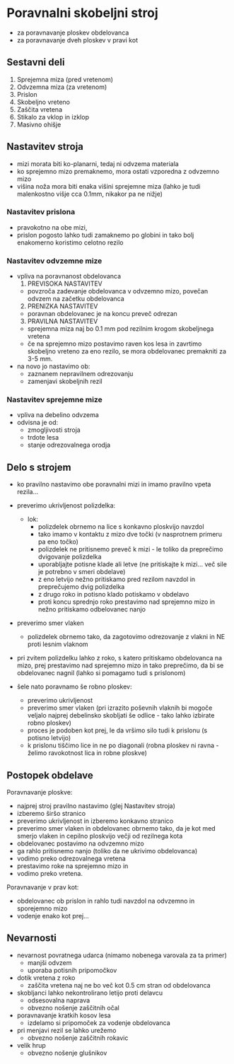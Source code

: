 # Poravnalni skobeljni stroj

- za poravnavanje ploskev obdelovanca
- za poravnavanje dveh ploskev v pravi kot

## Sestavni deli

1. Sprejemna miza (pred vretenom)
2. Odvzemna miza (za vretenom)
3. Prislon
4. Skobeljno vreteno
5. Zaščita vretena
6. Stikalo za vklop in izklop
7. Masivno ohišje

## Nastavitev stroja

- mizi morata biti ko-planarni, tedaj ni odvzema materiala
- ko sprejemno mizo premaknemo, mora ostati vzporedna z odvzemno mizo
- višina noža mora biti enaka višini sprejemne miza (lahko je tudi malenkostno višje cca 0.1mm, nikakor pa ne nižje)

### Nastavitev prislona

- pravokotno na obe mizi,
- prislon pogosto lahko tudi zamaknemo po globini in tako bolj enakomerno koristimo celotno rezilo

### Nastavitev odvzemne mize

- vpliva na poravnanost obdelovanca
  1. PREVISOKA NASTAVITEV
    - povzroča zadevanje obdelovanca v odvzemno mizo, povečan odvzem na začetku obdelovanca
  2. PRENIZKA NASTAVITEV
    - poravnan obdelovanec je na koncu preveč odrezan
  3. PRAVILNA NASTAVITEV
    - sprejemna miza naj bo 0.1 mm pod rezilnim krogom skobeljnega vretena
    - če na sprejemno mizo postavimo raven kos lesa in zavrtimo skobeljno vreteno za eno rezilo, se mora obdelovanec premakniti za 3-5 mm.
- na novo jo nastavimo ob:
  - zaznanem nepravilnem odrezovanju
  - zamenjavi skobeljnih rezil

### Nastavitev sprejemne mize

- vpliva na debelino odvzema
- odvisna je od:
    - zmogljivosti stroja
    - trdote lesa
    - stanje odrezovalnega orodja

## Delo s strojem

- ko pravilno nastavimo obe poravnalni mizi in imamo pravilno vpeta rezila...
- preverimo ukrivljenost polizdelka:
  - lok:
    -  polizdelek obrnemo na lice s konkavno ploskvijo navzdol
    -  tako imamo v kontaktu z mizo dve točki (v nasprotnem primeru pa eno točko)
    -  polizdelek ne pritisnemo preveč k mizi - le toliko da preprečimo dvigovanje polizdelka
    -  uporabljajte potisne klade ali letve (ne pritiskajte k mizi... več sile je potrebno v smeri obdelave)
    -  z eno letvijo nežno pritiskamo pred rezilom navzdol in preprečujemo dvig polizdelka
    -  z drugo roko in potisno klado potiskamo v obdelavo
    -  proti koncu sprednjo roko prestavimo nad sprejemno mizo in nežno pritiskamo odbelovanec nanjo
- preverimo smer vlaken
  - polizdelek obrnemo tako, da zagotovimo odrezovanje z vlakni in NE proti lesnim vlaknom

- pri zvitem polizdelku lahko z roko, s katero pritiskamo obdelovanca na mizo, prej prestavimo nad sprejemno mizo in tako preprečimo, da bi se obdelovanec nagnil (lahko si pomagamo tudi s prislonom)

- šele nato poravnamo še robno ploskev:
  - preverimo ukrivljenost
  - preverimo smer vlaken (pri izrazito poševnih vlaknih bi mogoče veljalo najprej debelinsko skobljati še odlice - tako lahko izbirate robno ploskev)
  - proces je podoben kot prej, le da vršimo silo tudi k prislonu (s potisno letvijo)
  - k prislonu tiščimo lice in ne po diagonali (robna ploskev ni ravna - želimo ravokotnost lica in robne ploskve)

<!--
https://www.google.com/search?q=using+jointer&oq=using+jointer&aqs=chrome..69i57.3111j0j1&sourceid=chrome&ie=UTF-8#kpvalbx=_eJNOY9C3N5aGxc8P0LCLsAY_40
-->

## Postopek obdelave

Poravnavanje ploskve:  

- najprej stroj pravilno nastavimo (glej Nastavitev stroja)
- izberemo širšo stranico
- preverimo ukrivljenost in izberemo konkavno stranico
- preverimo smer vlaken in obdelovanec obrnemo tako, da je kot med smerjo vlaken in cepilno ploskvijo večji od rezilnega kota
- obdelovanec postavimo na odvzemno mizo
- ga rahlo pritisnemo nanjo (toliko da ne ukrivimo obdelovanca)
- vodimo preko odrezovalnega vretena 
- prestavimo roke na sprejemno mizo in 
- vodimo preko vretena.

Poravnavanje v prav kot:

- obdelovanec ob prislon in rahlo tudi navzdol na odvzemno in sporejemno mizo
- vodenje enako kot prej...


## Nevarnosti

- nevarnost povratnega udarca (nimamo nobenega varovala za ta primer)
  + manjši odvzem
  + uporaba potisnih pripomočkov
- dotik vretena z roko
  + zaščita vretena naj ne bo več kot 0.5 cm stran od obdelovanca
- skobljanci lahko nekontrolirano letijo proti delavcu
  + odsesovalna naprava
  + obvezno nošenje zaščitnih očal
- poravnavanje kratkih kosov lesa
  + izdelamo si pripomoček za vodenje obdelovanca
- pri menjavi rezil se lahko urežemo
  + obvezno nošenje zaščitnih rokavic
- velik hrup
  + obvezno nošenje glušnikov


